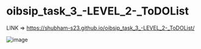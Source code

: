 # oibsip_task_3_-LEVEL_2-_ToDOList

LINK => https://shubham-s23.github.io/oibsip_task_3_-LEVEL_2-_ToDOList/

![image](https://user-images.githubusercontent.com/63958987/185789384-1f3f0cd4-7e84-46a1-be65-2d20ef01e27e.png)

